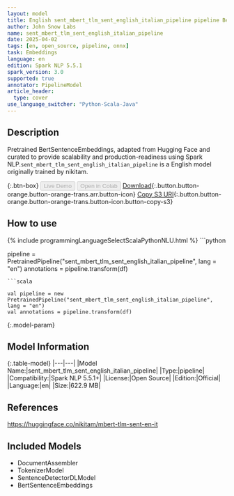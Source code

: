 ```yaml
---
layout: model
title: English sent_mbert_tlm_sent_english_italian_pipeline pipeline BertSentenceEmbeddings from nikitam
author: John Snow Labs
name: sent_mbert_tlm_sent_english_italian_pipeline
date: 2025-04-02
tags: [en, open_source, pipeline, onnx]
task: Embeddings
language: en
edition: Spark NLP 5.5.1
spark_version: 3.0
supported: true
annotator: PipelineModel
article_header:
  type: cover
use_language_switcher: "Python-Scala-Java"
---
```


## Description

Pretrained BertSentenceEmbeddings, adapted from Hugging Face and curated to provide scalability and production-readiness using Spark NLP.`sent_mbert_tlm_sent_english_italian_pipeline` is a English model originally trained by nikitam.

{:.btn-box}
<button class="button button-orange" disabled>Live Demo</button>
<button class="button button-orange" disabled>Open in Colab</button>
[Download](https://s3.amazonaws.com/auxdata.johnsnowlabs.com/public/models/sent_mbert_tlm_sent_english_italian_pipeline_en_5.5.1_3.0_1743607029755.zip){:.button.button-orange.button-orange-trans.arr.button-icon}
[Copy S3 URI](s3://auxdata.johnsnowlabs.com/public/models/sent_mbert_tlm_sent_english_italian_pipeline_en_5.5.1_3.0_1743607029755.zip){:.button.button-orange.button-orange-trans.button-icon.button-copy-s3}

## How to use



<div class="tabs-box" markdown="1">
{% include programmingLanguageSelectScalaPythonNLU.html %}
```python

pipeline = PretrainedPipeline("sent_mbert_tlm_sent_english_italian_pipeline", lang = "en")
annotations =  pipeline.transform(df)   

```
```scala

val pipeline = new PretrainedPipeline("sent_mbert_tlm_sent_english_italian_pipeline", lang = "en")
val annotations = pipeline.transform(df)

```
</div>

{:.model-param}
## Model Information

{:.table-model}
|---|---|
|Model Name:|sent_mbert_tlm_sent_english_italian_pipeline|
|Type:|pipeline|
|Compatibility:|Spark NLP 5.5.1+|
|License:|Open Source|
|Edition:|Official|
|Language:|en|
|Size:|622.9 MB|

## References

https://huggingface.co/nikitam/mbert-tlm-sent-en-it

## Included Models

- DocumentAssembler
- TokenizerModel
- SentenceDetectorDLModel
- BertSentenceEmbeddings